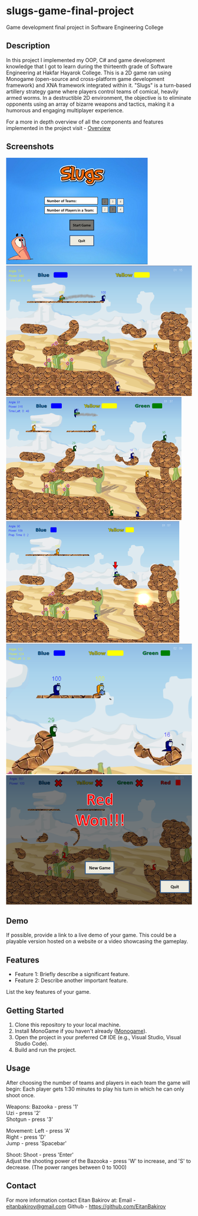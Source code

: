 # slugs-game-final-project
Game development final project in Software Engineering College

## Description

In this project I implemented my OOP, C# and game development knowledge that I got to learn during the thirteenth grade of Software Engineering at Hakfar Hayarok College.
This is a 2D game ran using Monogame (open-source and cross-platform game development framework) and XNA framework integrated within it. 
"Slugs" is a turn-based artillery strategy game where players control teams of comical, heavily armed worms. 
In a destructible 2D environment, the objective is to eliminate opponents using an array of bizarre weapons and tactics, making it a humorous and engaging multiplayer experience.

For a more in depth overview of all the components and features implemented in the project visit - 
[Overview](Slugs-FinalProject-Overview.pdf)

## Screenshots

![Menu](/GameScreenshots/Menu.png)
![Scene1](/GameScreenshots/Scene1.png)
![Scene2](/GameScreenshots/Scene2.png)
![Scene3](/GameScreenshots/Scene3.png)
![Scene4](/GameScreenshots/Scene4.png)
![End Game](/GameScreenshots/EndGame.png)

## Demo

If possible, provide a link to a live demo of your game. This could be a playable version hosted on a website or a video showcasing the gameplay.

## Features

- Feature 1: Briefly describe a significant feature.
- Feature 2: Describe another important feature.

List the key features of your game.

## Getting Started

1. Clone this repository to your local machine.
2. Install MonoGame if you haven't already ([Monogame](https://docs.monogame.net/articles/getting_started/0_getting_started.html)).
3. Open the project in your preferred C# IDE (e.g., Visual Studio, Visual Studio Code).
4. Build and run the project.

## Usage

After choosing the number of teams and players in each team the game will begin:
Each player gets 1:30 minutes to play his turn in which he can only shoot once.

Weapons:
Bazooka - press '1'<br>
Uzi - press '2'<br>
Shotgun - press '3'<br>

Movement:
Left - press 'A'<br>
Right - press 'D'<br>
Jump - press 'Spacebar'<br>

Shoot:
Shoot - press 'Enter'<br>
Adjust the shooting power of the Bazooka - press 'W' to increase, and 'S' to decrease. (The power ranges between 0 to 1000)

## Contact

For more information contact Eitan Bakirov at:
Email - eitanbakirov@gmail.com
Github - https://github.com/EitanBakirov
